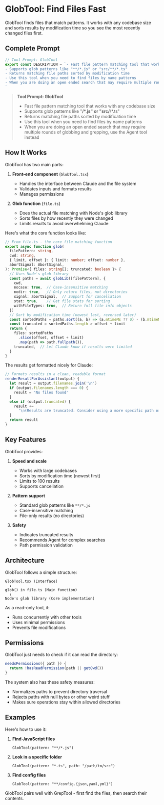 # GlobTool: Find Files Fast

GlobTool finds files that match patterns. It works with any codebase size and sorts results by modification time so you see the most recently changed files first.

## Complete Prompt

```typescript
// Tool Prompt: GlobTool
export const DESCRIPTION = `- Fast file pattern matching tool that works with any codebase size
- Supports glob patterns like "**/*.js" or "src/**/*.ts"
- Returns matching file paths sorted by modification time
- Use this tool when you need to find files by name patterns
- When you are doing an open ended search that may require multiple rounds of globbing and grepping, use the Agent tool instead
`
```

> **Tool Prompt: GlobTool**
>
> - Fast file pattern matching tool that works with any codebase size
> - Supports glob patterns like "**/*.js" or "src/**/*.ts"
> - Returns matching file paths sorted by modification time
> - Use this tool when you need to find files by name patterns
> - When you are doing an open ended search that may require multiple rounds of globbing and grepping, use the Agent tool instead

## How It Works

GlobTool has two main parts:

1. **Front-end component** (`GlobTool.tsx`)
   - Handles the interface between Claude and the file system
   - Validates inputs and formats results
   - Manages permissions

2. **Glob function** (`file.ts`)
   - Does the actual file matching with Node's glob library
   - Sorts files by how recently they were changed
   - Limits results to avoid overwhelming Claude

Here's what the core function looks like:

```typescript
// From file.ts - the core file matching function
export async function glob(
  filePattern: string,
  cwd: string,
  { limit, offset }: { limit: number; offset: number },
  abortSignal: AbortSignal,
): Promise<{ files: string[]; truncated: boolean }> {
  // Uses Node's glob library
  const paths = await globLib([filePattern], {
    cwd,
    nocase: true,  // Case-insensitive matching
    nodir: true,   // Only return files, not directories
    signal: abortSignal,  // Support for cancellation
    stat: true,    // Get file stats for sorting
    withFileTypes: true,  // Return full file info objects
  })
  // Sort by modification time (newest last, reversed later)
  const sortedPaths = paths.sort((a, b) => (a.mtimeMs ?? 0) - (b.mtimeMs ?? 0))
  const truncated = sortedPaths.length > offset + limit
  return {
    files: sortedPaths
      .slice(offset, offset + limit)
      .map(path => path.fullpath()),
    truncated,  // Let Claude know if results were limited
  }
}
```

The results get formatted nicely for Claude:

```typescript
// Formats results in a clean, readable format
renderResultForAssistant(output) {
  let result = output.filenames.join('\n')
  if (output.filenames.length === 0) {
    result = 'No files found'
  }
  else if (output.truncated) {
    result +=
      '\n(Results are truncated. Consider using a more specific path or pattern.)'
  }
  return result
}
```

## Key Features

GlobTool provides:

1. **Speed and scale**
   - Works with large codebases
   - Sorts by modification time (newest first)
   - Limits to 100 results
   - Supports cancellation

2. **Pattern support**
   - Standard glob patterns like `**/*.js`
   - Case-insensitive matching
   - File-only results (no directories)

3. **Safety**
   - Indicates truncated results
   - Recommends Agent for complex searches
   - Path permission validation

## Architecture

GlobTool follows a simple structure:

```
GlobTool.tsx (Interface)
  ↓
glob() in file.ts (Main function)
  ↓
Node's glob library (Core implementation)
```

As a read-only tool, it:
- Runs concurrently with other tools
- Uses minimal permissions
- Prevents file modifications

## Permissions

GlobTool just needs to check if it can read the directory:

```typescript
needsPermissions({ path }) {
  return !hasReadPermission(path || getCwd())
}
```

The system also has these safety measures:

- Normalizes paths to prevent directory traversal
- Rejects paths with null bytes or other weird stuff
- Makes sure operations stay within allowed directories

## Examples

Here's how to use it:

1. **Find JavaScript files**
   ```
   GlobTool(pattern: "**/*.js")
   ```

2. **Look in a specific folder**
   ```
   GlobTool(pattern: "*.ts", path: "/path/to/src")
   ```

3. **Find config files**
   ```
   GlobTool(pattern: "**/config.{json,yaml,yml}")
   ```

GlobTool pairs well with GrepTool - first find the files, then search their contents.

